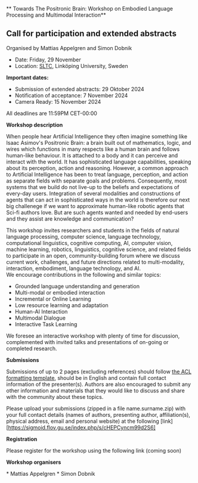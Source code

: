 ** Towards The Positronic Brain: Workshop on Embodied Language Processing and Multimodal Interaction**

## Call for participation and extended abstracts

Organised by Mattias Appelgren and Simon Dobnik

* Date: Friday, 29 November
* Location: [SLTC](https://sltc2024.github.io), Linköping University, Sweden
<!-- * Address: TBD
* Room: TBD 
* Zoom: TBD -->

<!-- Website: https://gu-clasp.github.io/language-and-perception/events/positronic-brain -->

**Important dates:**

* Submission of extended abstracts: 29 Oktober 2024
* Notification of acceptance: 7 November 2024
* Camera Ready: 15 November 2024

All deadlines are 11:59PM CET-00:00 

**Workshop description**

When people hear Artificial Intelligence they often imagine something like Isaac Asimov's Positronic Brain: a brain built out of mathematics, logic, and wires which functions in many respects like a human brain and follows human-like behaviour. It is attached to a body and it can perceive and interact with the world. It has sophisticated language capabilities, speaking about its perception, action and reasoning. However, a common approach to Artificial Intelligence has been to treat language, perception, and action as separate fields with separate goals and problems. Consequently, most systems that we build do not live-up to the beliefs and expectations of every-day users. Integration of several modalities and constructions of agents that can act in sophisticated ways in the world is therefore our next big challenege if we want to approximate human-like robotic agents that Sci-fi authors love. But are such agents wanted and needed by end-users and they assist are knowledge and communication?

This workshop invites researchers and students in the fields of natural language processing, computer science, language technology, computational linguistics, cognitive computing, AI, computer vision, machine learning, robotics, linguistics, cognitive science, and related fields to participate in an open, community-building forum where we discuss current work, challenges, and future directions related to multi-modality, interaction, embodiment, language technology, and AI.  
We encourage contributions in the following and similar topics:
* Grounded language understanding and generation
* Multi-modal or embodied interaction
* Incremental or Online Learning
* Low resource learning and adaptation
* Human-AI Interaction
* Multimodal Dialogue
* Interactive Task Learning

We foresee an interactive workshop with plenty of time for discussion, complemented with invited talks and presentations of on-going or completed research.

<!-- **Invited speakers** -->


**Submissions**

Submissions of up to 2 pages (excluding references) should follow [the ACL formatting template][2], should be in English and contain full contact information of the presenter(s). Authors are also encouraged to submit any other information and materials that they would like to discuss and share with the community about these topics.

Please upload your submissions (zipped in a file name.surname.zip) with your full contact details (names of authors, presenting author, affiliation(s), physical address, email and personal website) at the following [link][https://sigmoid.flov.gu.se/index.php/s/cHEPCyncm99d2S6]

**Registration**

Please register for the workshop using the following link (coming soon)

**Workshop organisers**

\* Mattias Appelgren
\* Simon Dobnik

[1]:	www.gu.se/en/research/language-and-perception-research-group-lp
[2]:	https://2023.aclweb.org/calls/style_and_formatting/
